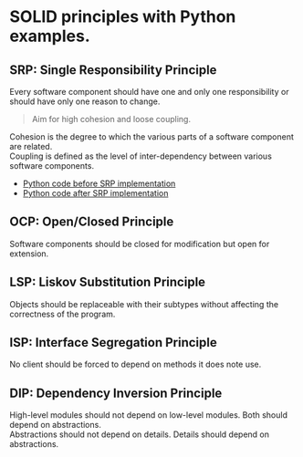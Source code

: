 # SOLID principles with Python examples.

## SRP: Single Responsibility Principle

Every software component should have one and only one responsibility or should have only one reason to change.
> Aim for high cohesion and loose coupling.

Cohesion is the degree to which the various parts of a software component are related.  
Coupling is defined as the level of inter-dependency between various software components.

* [Python code before SRP implementation](https://github.com/wim-vdw/solid-principles-python/blob/main/01-srp-1-before.py)
* [Python code after SRP implementation](https://github.com/wim-vdw/solid-principles-python/blob/main/01-srp-2-after.py)

## OCP: Open/Closed Principle

Software components should be closed for modification but open for extension.

## LSP: Liskov Substitution Principle

Objects should be replaceable with their subtypes without affecting the correctness of the program.

## ISP: Interface Segregation Principle

No client should be forced to depend on methods it does note use.

## DIP: Dependency Inversion Principle

High-level modules should not depend on low-level modules. Both should depend on abstractions.  
Abstractions should not depend on details. Details should depend on abstractions.